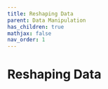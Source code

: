 ```yaml
---
title: Reshaping Data
parent: Data Manipulation
has_children: true
mathjax: false
nav_order: 1
---
```


# Reshaping Data

